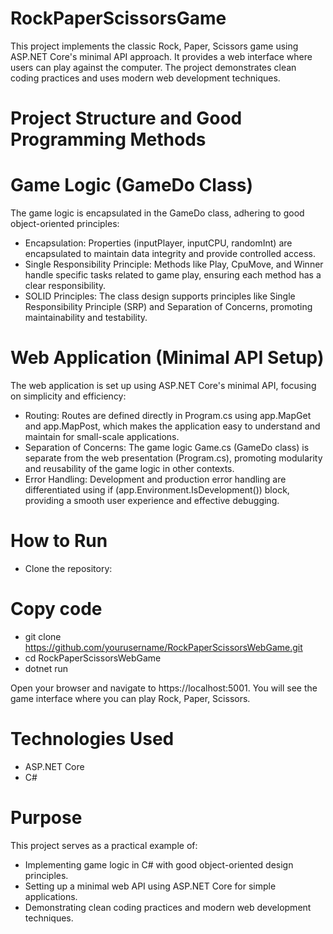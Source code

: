 # RockPaperScissorsGame
This project implements the classic Rock, Paper, Scissors game using ASP.NET Core's minimal API approach. It provides a web interface where users can play against the computer. The project demonstrates clean coding practices and uses modern web development techniques.

# Project Structure and Good Programming Methods
# Game Logic (GameDo Class)
The game logic is encapsulated in the GameDo class, adhering to good object-oriented principles:

- Encapsulation: Properties (inputPlayer, inputCPU, randomInt) are encapsulated to maintain data integrity and provide controlled access.
- Single Responsibility Principle: Methods like Play, CpuMove, and Winner handle specific tasks related to game play, ensuring each method has a clear responsibility.
- SOLID Principles: The class design supports principles like Single Responsibility Principle (SRP) and Separation of Concerns, promoting maintainability and testability.
# Web Application (Minimal API Setup)
The web application is set up using ASP.NET Core's minimal API, focusing on simplicity and efficiency:

- Routing: Routes are defined directly in Program.cs using app.MapGet and app.MapPost, which makes the application easy to understand and maintain for small-scale applications.
- Separation of Concerns: The game logic Game.cs (GameDo class) is separate from the web presentation (Program.cs), promoting modularity and reusability of the game logic in other contexts.
- Error Handling: Development and production error handling are differentiated using if (app.Environment.IsDevelopment()) block, providing a smooth user experience and effective debugging.
# How to Run
- Clone the repository:

  
# Copy code
- git clone https://github.com/yourusername/RockPaperScissorsWebGame.git
- cd RockPaperScissorsWebGame
- dotnet run
  
Open your browser and navigate to https://localhost:5001. You will see the game interface where you can play Rock, Paper, Scissors.

# Technologies Used
- ASP.NET Core
- C#
# Purpose
This project serves as a practical example of:

- Implementing game logic in C# with good object-oriented design principles.
- Setting up a minimal web API using ASP.NET Core for simple applications.
- Demonstrating clean coding practices and modern web development techniques.
